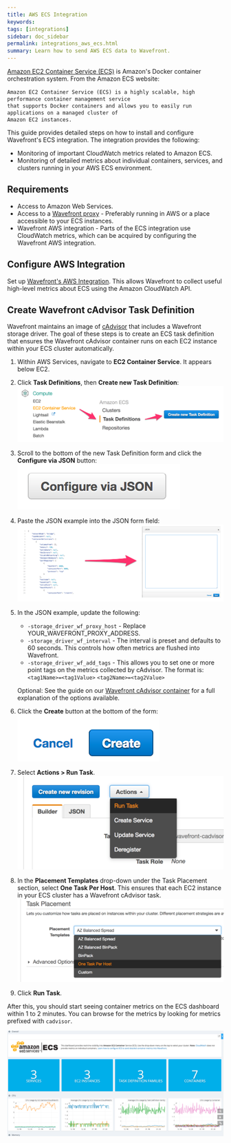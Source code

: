 ```yaml
---
title: AWS ECS Integration
keywords:
tags: [integrations]
sidebar: doc_sidebar
permalink: integrations_aws_ecs.html
summary: Learn how to send AWS ECS data to Wavefront.
---
```

[Amazon EC2 Container Service (ECS)](https://aws.amazon.com/ecs/) is Amazon's Docker container orchestration system. From the Amazon ECS website:

```quote
Amazon EC2 Container Service (ECS) is a highly scalable, high performance container management service 
that supports Docker containers and allows you to easily run applications on a managed cluster of 
Amazon EC2 instances.
```

This guide provides detailed steps on how to install and configure Wavefront's ECS integration. The integration provides the following:

- Monitoring of important CloudWatch metrics related to Amazon ECS.
- Monitoring of detailed metrics about individual containers, services, and clusters running in your AWS ECS environment.
 
## Requirements

- Access to Amazon Web Services.
- Access to a [Wavefront proxy](proxies_installing.html) - Preferably running in AWS or a place accessible to your ECS instances.
- Wavefront AWS integration - Parts of the ECS integration use CloudWatch metrics, which can be acquired by configuring the Wavefront AWS integration.
 
## Configure AWS Integration
 
Set up [Wavefront's AWS Integration](integrations_aws_metrics.html). This allows Wavefront to collect useful high-level metrics about ECS using the Amazon CloudWatch API.
 
## Create Wavefront cAdvisor Task Definition
 
Wavefront maintains an image of [cAdvisor](integrations_cadvisor.html) that includes a Wavefront storage driver. The goal of these steps is to create an ECS task definition that ensures the Wavefront cAdvisor container runs on each EC2 instance within your ECS cluster automatically.

1. Within AWS Services, navigate to **EC2 Container Service**. It appears below EC2. 
1. Click **Task Definitions**, then **Create new Task Definition**:
  ![create task def](images/create_new_task_definition.png)
1. Scroll to the bottom of the new Task Definition form and click the **Configure via JSON** button:
  ![configure json](images/configure_json.png)
1. Paste the JSON example into the JSON form field:
  ![paste json](images/paste_json.png)
1. In the JSON example, update the following:
    - `-storage_driver_wf_proxy_host` - Replace YOUR_WAVEFRONT_PROXY_ADDRESS.
    - `-storage_driver_wf_interval` - The interval is preset and defaults to 60 seconds. This controls how often metrics are flushed into Wavefront.
    - `-storage_driver_wf_add_tags` - This allows you to set one or more point tags on the metrics collected by cAdvisor. The format is: `<tag1Name>=<tag1Value>` `<tag2Name>=<tag2Value>`

   Optional: See the guide on our [Wavefront cAdvisor container](integrations_cadvisor.html) for a full explanation of the options available.
1. Click the **Create** button at the bottom of the form:
  ![create menu](images/create.png)
1. Select **Actions > Run Task**.
  ![actions menu](images/actions_run_task.png)
1. In the **Placement Templates** drop-down under the Task Placement section, select **One Task Per Host**. This ensures that each EC2 instance in your ECS cluster has a Wavefront cAdvisor task.
  ![actions menu](images/one_task_per_host.png)
1. Click **Run Task**.

After this, you should start seeing container metrics on the ECS dashboard within 1 to 2 minutes. You can browse for the metrics by looking for metrics prefixed with `cadvisor`.

![db aws ecs](images/db_aws_ecs.png)



